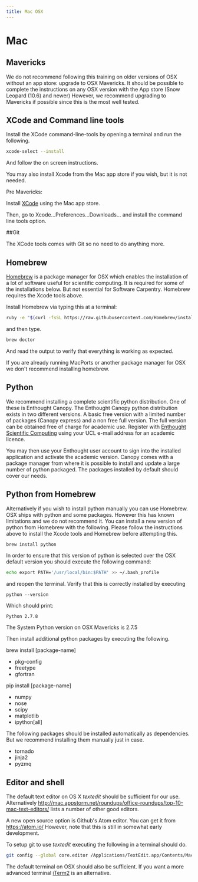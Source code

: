 ```yaml
---
title: Mac OSX
---
```


Mac
===

Mavericks
---------

We do not recommend following this training on older versions of OSX without an app store: upgrade
to OSX Mavericks. It should be possible to complete the instructions on any OSX version with the
App store (Snow Leopard (10.6) and newer) However, we recommend upgrading to Mavericks if possible
since this is the most well tested.

XCode and Command line tools
----------------------------

Install the XCode command-line-tools by opening a terminal and run the following.

``` bash
xcode-select --install
```
And follow the on screen instructions.

You may also install Xcode from the Mac app store if you wish, but it is not needed.

Pre Mavericks:

Install [XCode](https://itunes.apple.com/us/app/xcode/id497799835) using the Mac app store.

Then, go to Xcode...Preferences...Downloads... and install the command line tools option.

##Git

The XCode tools comes with Git so no need to do anything more.

Homebrew
--------
[Homebrew](brew.sh) is a package manager for OSX which enables the installation of a
lot of software useful for scientific computing. It is required for some of the installations
below. But not essential for Software Carpentry. Homebrew requires the Xcode tools above.

Install Homebrew via typing this at a terminal:

``` bash
ruby -e "$(curl -fsSL https://raw.githubusercontent.com/Homebrew/install/master/install)"
```

and then type.

```bash
brew doctor
```

And read the output to verify that everything is working as expected.

If you are already running MacPorts or another package manager for OSX we don't recommend
installing homebrew.


Python
------

We recommend installing a complete scientific python distribution. One of these is
Enthought Canopy.
The Enthought Canopy python distribution exists in two different versions. A basic free version
with a limited number of packages (Canopy express) and a non free full version. The full version
can be obtained free of charge for academic use. Register with [Enthought Scientific Computing](https://enthought.com/products/canopy/academic/) using your UCL
e-mail address for an academic licence.

You may then use your Enthought user account to sign into the installed application and activate the
academic version. Canopy comes with a package manager from where it is possible to install and
update a large number of python packaged. The packages installed by default should cover our needs.

Python from Homebrew
--------------------

Alternatively if you wish to install python manually you can use Homebrew. 
OSX ships with python and some packages. However this has known limitations and we do not recommend it. 
You can install a new version of python from Homebrew with the following.
Please follow the instructions above to install the Xcode tools and Homebrew before attempting
this.

```bash
brew install python
```

In order to ensure that this version of python is selected over the OSX default version you should
execute the following command:

```bash
echo export PATH='/usr/local/bin:$PATH' >> ~/.bash_profile
```
and reopen the terminal. Verify that this is correctly installed by executing

```
python --version
```

Which should print:

```
Python 2.7.8
```
The System Python version on OSX Mavericks is 2.7.5

Then install additional python packages by executing the following.

brew install [package-name]
*  pkg-config
*  freetype
*  gfortran

pip install [package-name]
*  numpy
*  nose
*  scipy
*  matplotlib
*  ipython[all]

The following packages should be installed automatically as dependencies. But we recommend 
installing them manually just in case. 

*  tornado
*  jinja2
*  pyzmq


Editor and shell
----------------

The default text editor on OS X *textedit* should be sufficient for our use. Alternatively
http://mac.appstorm.net/roundups/office-roundups/top-10-mac-text-editors/ lists a number of other good editors.

A new open source option is Github's Atom editor. You can get it from https://atom.io/
However, note that this is still in somewhat early development.

To setup git to use *textedit* executing the following in a terminal should do.

``` bash
git config --global core.editor /Applications/TextEdit.app/Contents/MacOS/TextEdit
```

The default terminal on OSX should also be sufficient. If you want a more advanced terminal
[iTerm2](http://www.iterm2.com/) is an alternative.


